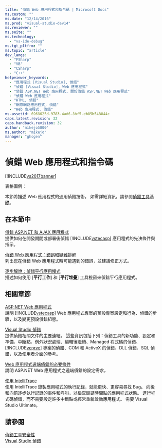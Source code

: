 ```yaml
---
title: "偵錯 Web 應用程式和指令碼 | Microsoft Docs"
ms.custom: ""
ms.date: "12/14/2016"
ms.prod: "visual-studio-dev14"
ms.reviewer: ""
ms.suite: ""
ms.technology: 
  - "vs-ide-debug"
ms.tgt_pltfrm: ""
ms.topic: "article"
dev_langs: 
  - "FSharp"
  - "VB"
  - "CSharp"
  - "C++"
helpviewer_keywords: 
  - "應用程式 [Visual Studio], 偵錯"
  - "偵錯 [Visual Studio], Web 應用程式"
  - "偵錯 ASP.NET Web 應用程式, 關於偵錯 ASP.NET Web 應用程式"
  - "偵錯 Web 應用程式"
  - "HTML, 偵錯"
  - "網際網路應用程式, 偵錯"
  - "Web 應用程式, 偵錯"
ms.assetid: 6968625d-9783-4ad6-8bf5-eb85b548844c
caps.latest.revision: 32
caps.handback.revision: 32
author: "mikejo5000"
ms.author: "mikejo"
manager: "ghogen"
---
```

# 偵錯 Web 應用程式和指令碼
[!INCLUDE[vs2017banner](../code-quality/includes/vs2017banner.md)]

表格圖例：  
  
 本節將描述 Web 應用程式的通用偵錯技術。  如需詳細資訊，請參閱[偵錯工具基礎](../debugger/debugger-basics.md)。  
  
## 在本節中  
 [偵錯 ASP.NET 和 AJAX 應用程式](../debugger/debugging-aspnet-and-ajax-applications.md)  
 提供如何在開發期間或部署後偵錯 [!INCLUDE[vstecasp](../code-quality/includes/vstecasp_md.md)] 應用程式的先決條件與指示。  
  
 [偵錯 Web 應用程式：錯誤和疑難排解](../debugger/debugging-web-applications-errors-and-troubleshooting.md)  
 列出您在偵錯 Web 應用程式時可能遇到的錯誤，並建議修正方式。  
  
 [逐步解說：偵錯平行應用程式](../debugger/walkthrough-debugging-a-parallel-application.md)  
 描述如何使用 \[**平行工作**\] 和 \[**平行堆疊**\] 工具視窗來偵錯平行應用程式。  
  
## 相關章節  
 [ASP.NET Web 應用程式](../debugger/debugging-preparation-aspnet-web-applications.md)  
 說明 [!INCLUDE[vstecasp](../code-quality/includes/vstecasp_md.md)] Web 應用程式專案的預設專案設定和行為、偵錯的步驟，以及變更預設偵錯組態。  
  
 [Visual Studio 偵錯](../debugger/debugging-in-visual-studio.md)  
 提供偵錯相關文件的主要連結。  這些資訊包括下列：偵錯工具的新功能、設定和準備、中斷點、例外狀況處理、編輯後繼續、Managed 程式碼的偵錯、[!INCLUDE[vcprvc](../debugger/includes/vcprvc_md.md)] 專案的偵錯、COM 和 ActiveX 的偵錯、DLL 偵錯、SQL 偵錯，以及使用者介面的參考。  
  
 [Web 應用程式遠端偵錯的必要條件](../debugger/prerequistes-for-remote-debugging-web-applications.md)  
 說明 ASP.NET Web 應用程式之遠端偵錯的設定需求。  
  
 [使用 IntelliTrace](../debugger/intellitrace.md)  
 使用 IntelliTrace 錄製應用程式的執行記錄，就能更快、更容易尋找 Bug。  向後和向前逐步執行記錄的事件和呼叫，以檢查關鍵時間點的應用程式狀態。  進行程式碼偵錯，而不需要設定許多中斷點或經常重新啟動應用程式。  需要 Visual Studio Ultimate。  
  
## 請參閱  
 [偵錯工具安全性](../debugger/debugger-security.md)   
 [Visual Studio 偵錯](../debugger/debugging-in-visual-studio.md)